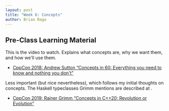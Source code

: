 ```yaml
---
layout: post
title: "Week 6: Concepts"
author: Brian Rago
---
```


## Pre-Class Learning Material

This is the video to watch.
Explains what concepts are, why we want them, and how we'll use them. 
* [CppCon 2018: Andrew Sutton “Concepts in 60: Everything you need to know and nothing you don't”](https://youtu.be/ZeU6OPaGxwM)

Less important (but nice nevertheless), which follows my initial thoughts on concepts.
The Haskell typeclasses Grimm mentions are described at [](http://learnyouahaskell.com/types-and-typeclasses).
* [CppCon 2019: Rainer Grimm “Concepts in C++20: Revolution or Evolution”](https://youtu.be/BXBnAmqZvpo)
